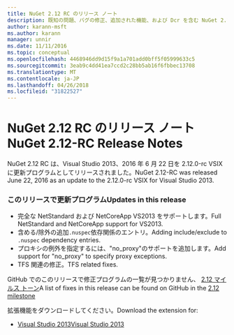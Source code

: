 ```yaml
---
title: NuGet 2.12 RC のリリース ノート
description: 既知の問題、バグの修正、追加された機能、および Dcr を含む NuGet 2.12 RC のリリース ノートします。
author: karann-msft
ms.author: karann
manager: unnir
ms.date: 11/11/2016
ms.topic: conceptual
ms.openlocfilehash: 4468946dd9d15f9a1a701add0bff5f05999633c5
ms.sourcegitcommit: 3eab9c4dd41ea7ccd2c28bb5ab16f6fbbec13708
ms.translationtype: MT
ms.contentlocale: ja-JP
ms.lasthandoff: 04/26/2018
ms.locfileid: "31822527"
---
```

# <a name="nuget-212-rc-release-notes"></a><span data-ttu-id="f86c2-103">NuGet 2.12 RC のリリース ノート</span><span class="sxs-lookup"><span data-stu-id="f86c2-103">NuGet 2.12-RC Release Notes</span></span>

<span data-ttu-id="f86c2-104">NuGet 2.12 RC は、Visual Studio 2013、2016 年 6 月 22 日を 2.12.0-rc VSIX に更新プログラムとしてリリースされました。</span><span class="sxs-lookup"><span data-stu-id="f86c2-104">NuGet 2.12-RC was released June 22, 2016 as an update to the 2.12.0-rc VSIX for Visual Studio 2013.</span></span>

### <a name="updates-in-this-release"></a><span data-ttu-id="f86c2-105">このリリースで更新プログラム</span><span class="sxs-lookup"><span data-stu-id="f86c2-105">Updates in this release</span></span>

* <span data-ttu-id="f86c2-106">完全な NetStandard および NetCoreApp VS2013 をサポートします。</span><span class="sxs-lookup"><span data-stu-id="f86c2-106">Full NetStandard  and NetCoreApp support for VS2013.</span></span>
* <span data-ttu-id="f86c2-107">含める/除外の追加`.nuspec`依存関係のエントリ。</span><span class="sxs-lookup"><span data-stu-id="f86c2-107">Adding include/exclude to `.nuspec` dependency entries.</span></span>
* <span data-ttu-id="f86c2-108">プロキシの例外を指定するには、"no_proxy"のサポートを追加します。</span><span class="sxs-lookup"><span data-stu-id="f86c2-108">Add support for "no_proxy" to specify proxy exceptions.</span></span>
* <span data-ttu-id="f86c2-109">TFS 関連の修正。</span><span class="sxs-lookup"><span data-stu-id="f86c2-109">TFS related fixes.</span></span>

<span data-ttu-id="f86c2-110">GitHub でのこのリリースで修正プログラムの一覧が見つかりません、 [2.12 マイルス トーン](https://github.com/NuGet/Home/issues?q=milestone%3A2.12+is%3Aclosed)</span><span class="sxs-lookup"><span data-stu-id="f86c2-110">A list of fixes in this release can be found on GitHub in the [2.12 milestone](https://github.com/NuGet/Home/issues?q=milestone%3A2.12+is%3Aclosed)</span></span>

<span data-ttu-id="f86c2-111">拡張機能をダウンロードしてください。</span><span class="sxs-lookup"><span data-stu-id="f86c2-111">Download the extension for:</span></span>

* [<span data-ttu-id="f86c2-112">Visual Studio 2013</span><span class="sxs-lookup"><span data-stu-id="f86c2-112">Visual Studio 2013</span></span>](https://dist.nuget.org/visualstudio-2013-vsix/v2.12.0-rc/NuGet.Tools.vsix)
